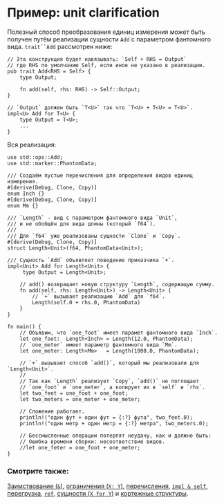 # Пример: unit clarification

Полезный способ преобразования единиц измерения может быть 
получен путём реализации сущности `Add` с 
параметром фантомного вида. 
`trait``Add` рассмотрен ниже:

```rust,ignore
// Эта конструкция будет навязывать: `Self + RHS = Output`
// где RHS по умолчанию Self, если иное не указано в реализации.
pub trait Add<RHS = Self> {
    type Output;

    fn add(self, rhs: RHS) -> Self::Output;
}

// `Output` должен быть `T<U>` так что `T<U> + T<U> = T<U>`.
impl<U> Add for T<U> {
    type Output = T<U>;
    ...
}
```

Вся реализация:

```rust,editable
use std::ops::Add;
use std::marker::PhantomData;

/// Создаём пустые перечисления для определения видов единиц измерения.
#[derive(Debug, Clone, Copy)]
enum Inch {}
#[derive(Debug, Clone, Copy)]
enum Mm {}

/// `Length` - вид с параметром фантомного вида `Unit`,
/// и не обобщён для вида длины (который `f64`).
///
/// Для `f64` уже реализованы сущности `Clone` и `Copy`.
#[derive(Debug, Clone, Copy)]
struct Length<Unit>(f64, PhantomData<Unit>);

/// Сущность `Add` объявляет поведение приказчика `+`.
impl<Unit> Add for Length<Unit> {
     type Output = Length<Unit>;

    // add() возвращает новую структуру `Length`, содержащую сумму.
    fn add(self, rhs: Length<Unit>) -> Length<Unit> {
        // `+` вызывает реализацию `Add` для `f64`.
        Length(self.0 + rhs.0, PhantomData)
    }
}

fn main() {
    // Объявим, что `one_foot` имеет парамет фантомного вида `Inch`.
    let one_foot:  Length<Inch> = Length(12.0, PhantomData);
    // `one_meter` имеет параметр фантомного вида `Mm`.
    let one_meter: Length<Mm>   = Length(1000.0, PhantomData);

    // `+` вызывает способ `add()`, который мы реализовали для `Length<Unit>`.
    //
    // Так как `Length` реализует `Copy`, `add()` не поглощает
    // `one_foot` и `one_meter`, а копирует их в `self` и `rhs`.
    let two_feet = one_foot + one_foot;
    let two_meters = one_meter + one_meter;

    // Сложение работает.
    println!("один фут + один фут = {:?} фута", two_feet.0);
    println!("один метр + один метр = {:?} метра", two_meters.0);

    // Бессмысленные операции потерпят неудачу, как и должно быть:
    // Ошибка времени сборки: несоответствие видов.
    //let one_feter = one_foot + one_meter;
}
```

### Смотрите также:

[Заимствование (`&`)](../../scope/borrow.md), [ограничения (`X: Y`)](../../generics/bounds.md), [перечисления](../../custom_types/enum.md), [`impl & self`](../../fn/methods.md),
[перегрузка](../../trait/ops.md), [`ref`](../../scope/borrow/ref.md), [сущности (`X for Y`)](../../trait.md) и [кортежные структуры](../../custom_types/structs.md).
